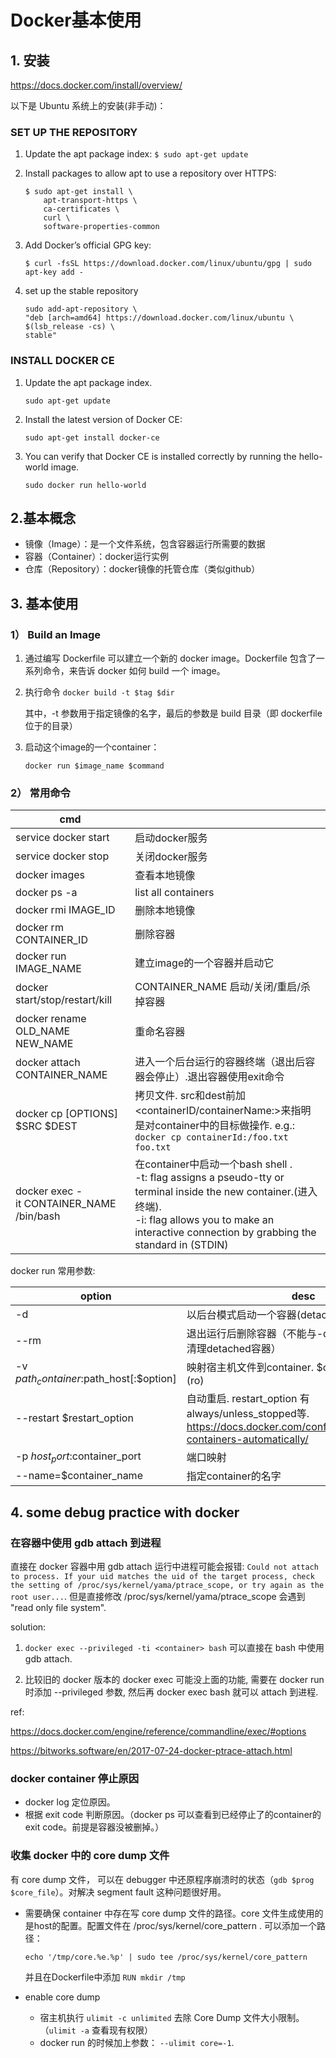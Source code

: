 # Docker基本使用

## 1. 安装

https://docs.docker.com/install/overview/

以下是 Ubuntu 系统上的安装(非手动)：

### SET UP THE REPOSITORY

1. Update the apt package index: `$ sudo apt-get update `

2. Install packages to allow apt to use a repository over HTTPS:
    ```
    $ sudo apt-get install \
        apt-transport-https \
        ca-certificates \
        curl \
        software-properties-common
    ```

3. Add Docker’s official GPG key:
    ```
    $ curl -fsSL https://download.docker.com/linux/ubuntu/gpg | sudo apt-key add -
    ```

4. set up the stable repository
    ```
    sudo add-apt-repository \
    "deb [arch=amd64] https://download.docker.com/linux/ubuntu \
    $(lsb_release -cs) \
    stable"
    ```

### INSTALL DOCKER CE

1. Update the apt package index.
    ```
    sudo apt-get update
    ```

2. Install the latest version of Docker CE:
    ```
    sudo apt-get install docker-ce
    ```

3. You can verify that Docker CE is installed correctly by running the hello-world image.
    ```
    sudo docker run hello-world
    ```

## 2.基本概念

- 镜像（Image）：是一个文件系统，包含容器运行所需要的数据
- 容器（Container）：docker运行实例
- 仓库（Repository）：docker镜像的托管仓库（类似github）

## 3. 基本使用

### 1） Build an Image

1. 通过编写 Dockerfile 可以建立一个新的 docker image。Dockerfile 包含了一系列命令，来告诉 docker 如何 build 一个 image。

2. 执行命令 `docker build -t $tag $dir`

    其中，-t 参数用于指定镜像的名字，最后的参数是 build 目录（即 dockerfile 位于的目录）

3. 启动这个image的一个container：

    ```
    docker run $image_name $command
    ```

###  2） 常用命令

|  cmd |  |
| - | - |
| service docker start | 启动docker服务 |
| service docker stop | 关闭docker服务 |
| docker images | 查看本地镜像 |
| docker ps -a	| list all containers |
| docker rmi IMAGE_ID	| 删除本地镜像 |
| docker rm CONTAINER_ID | 删除容器 |
| docker run IMAGE_NAME	| 建立image的一个容器并启动它 |
| docker start/stop/restart/kill | CONTAINER_NAME	启动/关闭/重启/杀掉容器 |
| docker rename OLD_NAME NEW_NAME	| 重命名容器 |
| docker attach CONTAINER_NAME	| 进入一个后台运行的容器终端（退出后容器会停止）.退出容器使用exit命令 |
| docker cp [OPTIONS] $SRC $DEST | 拷贝文件. src和dest前加<containerID/containerName:>来指明是对container中的目标做操作. e.g.:  `docker cp containerId:/foo.txt foo.txt` |
| docker exec -it CONTAINER_NAME /bin/bash | 在container中启动一个bash shell .<br> -t: flag assigns a pseudo-tty or terminal inside the new container.(进入终端).<br> -i: flag allows you to make an interactive connection by grabbing the standard in (STDIN) |

docker run 常用参数:

|  option | desc |
| - | - |
| -d | 以后台模式启动一个容器(detached) |
| --rm  | 退出运行后删除容器（不能与-d同时使用，不能自动清理detached容器） |
| -v $path_container:$path_host[:$option] | 映射宿主机文件到container. $option 选项例如只读(ro) |
| --restart $restart_option | 自动重启. restart_option 有 always/unless_stopped等. https://docs.docker.com/config/containers/start-containers-automatically/ |
| -p $host_port:$container_port | 端口映射 |
| --name=$container_name | 指定container的名字 |


## 4. some debug practice with docker

### 在容器中使用 gdb attach 到进程

直接在 docker 容器中用 gdb attach 运行中进程可能会报错:
`Could not attach to process. If your uid matches the uid of the target process, check the setting of /proc/sys/kernel/yama/ptrace_scope, or try again as the root user...`. 
但是直接修改 /proc/sys/kernel/yama/ptrace_scope 会遇到 "read only file system".

solution:

1. `docker exec --privileged -ti <container> bash` 可以直接在 bash 中使用 gdb attach.

2. 比较旧的 docker 版本的 docker exec 可能没上面的功能, 需要在 docker run 时添加 --privileged 参数,
然后再 docker exec bash 就可以 attach 到进程.

ref: 

https://docs.docker.com/engine/reference/commandline/exec/#options

https://bitworks.software/en/2017-07-24-docker-ptrace-attach.html

### docker container 停止原因

- docker log 定位原因。
- 根据 exit code 判断原因。（docker ps 可以查看到已经停止了的container的 exit code。前提是容器没被删掉。） 

### 收集 docker 中的 core dump 文件

有 core dump 文件， 可以在 debugger 中还原程序崩溃时的状态（`gdb $prog $core_file`）。对解决 segment fault 这种问题很好用。

- 需要确保 container 中存在写 core dump 文件的路径。core 文件生成使用的是host的配置。配置文件在 /proc/sys/kernel/core_pattern . 可以添加一个路径：

    ```
    echo '/tmp/core.%e.%p' | sudo tee /proc/sys/kernel/core_pattern
    ```
    并且在Dockerfile中添加 `RUN mkdir /tmp`

- enable core dump

    - 宿主机执行 `ulimit -c unlimited` 去除 Core Dump 文件大小限制。（`ulimit -a` 查看现有权限）
    - docker run 的时候加上参数： `--ulimit core=-1`.
